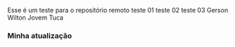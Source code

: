 Esse é um teste para o repositório remoto
teste 01
teste 02
teste 03
Gerson Wilton
Jovem Tuca
### Minha atualização